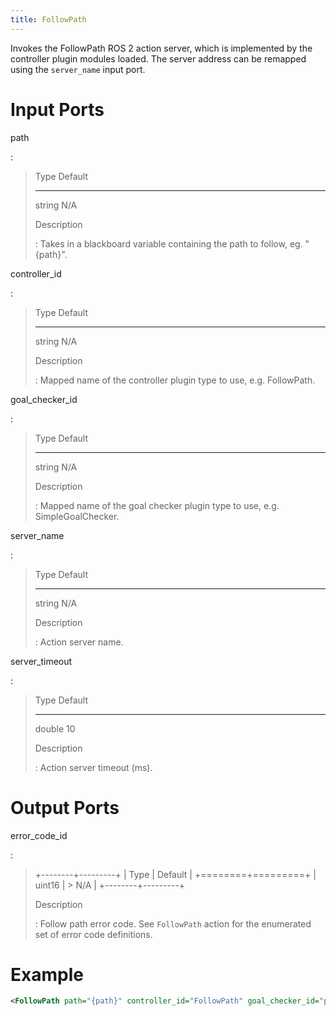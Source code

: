 ```yaml
---
title: FollowPath
---
```


Invokes the FollowPath ROS 2 action server, which is implemented by the controller plugin modules loaded. The server address can be remapped using the `server_name` input port.

# Input Ports

path

:   

>   Type     Default
>   -------- ---------
>   string   N/A
>
> Description
>
> :   Takes in a blackboard variable containing the path to follow, eg. \"{path}\".

controller_id

:   

>   Type     Default
>   -------- ---------
>   string   N/A
>
> Description
>
> :   Mapped name of the controller plugin type to use, e.g. FollowPath.

goal_checker_id

:   

>   Type     Default
>   -------- ---------
>   string   N/A
>
> Description
>
> :   Mapped name of the goal checker plugin type to use, e.g. SimpleGoalChecker.

server_name

:   

>   Type     Default
>   -------- ---------
>   string   N/A
>
> Description
>
> :   Action server name.

server_timeout

:   

>   Type     Default
>   -------- ---------
>   double   10
>
> Description
>
> :   Action server timeout (ms).

# Output Ports

error_code_id

:   

> +--------+---------+
> | Type   | Default |
> +========+=========+
> | uint16 | > N/A   |
> +--------+---------+
>
> Description
>
> :   Follow path error code. See `FollowPath` action for the enumerated set of error code definitions.

# Example

``` xml
<FollowPath path="{path}" controller_id="FollowPath" goal_checker_id="precise_goal_checker" server_name="FollowPath" server_timeout="10" error_code_id="{follow_path_error_code}"/>
```
